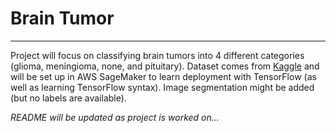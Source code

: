 # Brain Tumor

---

Project will focus on classifying brain tumors into 4 different categories (glioma, meningioma, none, and pituitary). Dataset comes from [Kaggle](https://www.kaggle.com/sartajbhuvaji/brain-tumor-classification-mri) and will be set up in AWS SageMaker to learn deployment with TensorFlow (as well as learning TensorFlow syntax). Image segmentation might be added (but no labels are available).

*README will be updated as project is worked on...*

